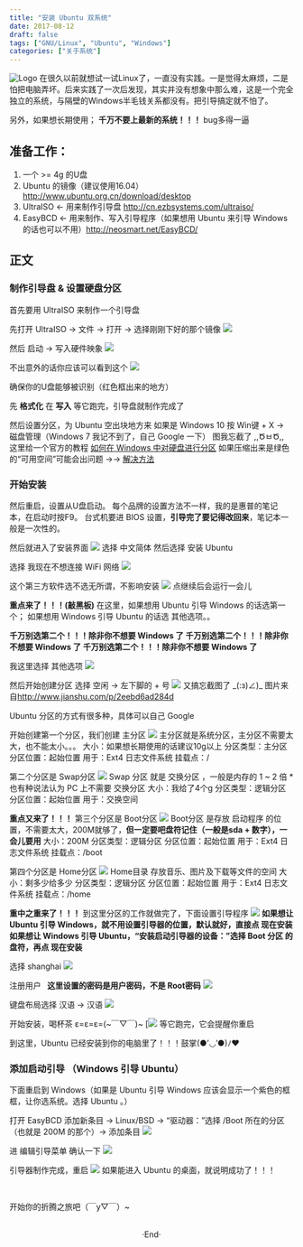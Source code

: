 ```yaml
---
title: "安装 Ubuntu 双系统"
date: 2017-08-12
draft: false
tags: ["GNU/Linux", "Ubuntu", "Windows"]
categories: ["关于系统"]
---
```

<img src="https://mogeko.github.io/images/000/logo.jpg"  alt="Logo"  style="border:0" />
在很久以前就想试一试Linux了，一直没有实践。一是觉得太麻烦，二是怕把电脑弄坏。后来实践了一次后发现，其实并没有想象中那么难，这是一个完全独立的系统，与隔壁的Windows半毛钱关系都没有。把引导搞定就不怕了。

另外，如果想长期使用；
**千万不要上最新的系统！！！**
bug多得一逼

<!-- more -->

## 准备工作：

1. 一个 >= 4g 的U盘
2. Ubuntu 的镜像（建议使用16.04）<http://www.ubuntu.org.cn/download/desktop>
3. UltraISO <- 用来制作引导盘 <http://cn.ezbsystems.com/ultraiso/>
4. EasyBCD <- 用来制作、写入引导程序（如果想用 Ubuntu 来引导 Windows 的话也可以不用）<http://neosmart.net/EasyBCD/>

## 正文

### 制作引导盘 & 设置硬盘分区

首先要用 UltraISO 来制作一个引导盘

先打开 UltraISO -> 文件 -> 打开 -> 选择刚刚下好的那个镜像
<img src="https://mogeko.github.io/images/000/UltraISO_1.png">

然后 启动 -> 写入硬件映象
<img src="https://mogeko.github.io/images/000/UltraISO_2.png">

不出意外的话你应该可以看到这个
<img src="https://mogeko.github.io/images/000/UltraISO_3.png">

确保你的U盘能够被识别（红色框出来的地方）

先 **格式化** 在 **写入** 等它跑完，引导盘就制作完成了

然后设置分区，为 Ubuntu 空出块地方来
如果是 Windows 10 按 Win键 + X -> 磁盘管理（Windows 7 我记不到了，自己 Google 一下）
图我忘截了 ,,ԾㅂԾ,, 这里给一个官方的教程 [如何在 Windows 中对硬盘进行分区](https://support.microsoft.com/zh-cn/help/944248)
如果压缩出来是绿色的“可用空间”可能会出问题
->-> [解决方法](https://answers.microsoft.com/zh-hans/windows/forum/windows_7-windows_install/%E7%A3%81%E7%9B%98%E5%88%86%E5%8C%BA%E8%BD%AC/bd333d12-e04d-46f8-bcd4-91973bb56cb9?auth=1)

### 开始安装

然后重启，设置从U盘启动。
每个品牌的设置方法不一样，我的是惠普的笔记本，在启动时按F9。
台式机要进 BIOS 设置，**引导完了要记得改回来**，笔记本一般是一次性的。

然后就进入了安装界面
<img src="https://mogeko.github.io/images/000/install_1.jpg">
选择 中文简体 然后选择 安装 Ubuntu

选择 我现在不想连接 WiFi 网络
<img src="https://mogeko.github.io/images/000/install_2.jpg">

这个第三方软件选不选无所谓，不影响安装
<img src="https://mogeko.github.io/images/000/install_3.jpg">
点继续后会运行一会儿

**重点来了！！！(敲黑板)**
在这里，如果想用 Ubuntu 引导 Windows 的话选第一个；
如果想用 Windows 引导 Ubuntu 的话选 其他选项。。

**千万别选第二个！！！除非你不想要 Windows 了**
**千万别选第二个！！！除非你不想要 Windows 了**
**千万别选第二个！！！除非你不想要 Windows 了**

我这里选择 其他选项
<img src="https://mogeko.github.io/images/000/install_4.jpg">

然后开始创建分区
选择 空闲 -> 左下脚的 + 号
<img src="https://mogeko.github.io/images/000/install_5.jpg">
又搞忘截图了 \_(:з)∠)\_ 图片来自<http://www.jianshu.com/p/2eebd6ad284d>

Ubuntu 分区的方式有很多种，具体可以自己 Google

开始创建第一个分区，我们创建 主分区
<img src="https://mogeko.github.io/images/000/install_6.png">
主分区就是系统分区，主分区不需要太大，也不能太小。。。
大小：如果想长期使用的话建议10g以上
分区类型：主分区
分区位置：起始位置
用于：Ext4 日志文件系统
挂载点：/

第二个分区是 Swap分区
<img src="https://mogeko.github.io/images/000/install_7.png">
Swap 分区 就是 交换分区 ，一般是内存的 1 ~ 2 倍
*也有种说法认为 PC 上不需要 交换分区
大小：我给了4个g
分区类型：逻辑分区
分区位置：起始位置
用于：交换空间

**重点又来了！！！**
第三个分区是 Boot分区
<img src="https://mogeko.github.io/images/000/install_8.png">
Boot分区 是存放 启动程序 的位置，不需要太大，200M就够了，**但一定要吧盘符记住（一般是sda + 数字），一会儿要用**
大小：200M
分区类型：逻辑分区
分区位置：起始位置
用于：Ext4 日志文件系统
挂载点：/boot

第四个分区是 Home分区
<img src="https://mogeko.github.io/images/000/install_9.png">
Home目录 存放音乐、图片及下载等文件的空间
大小：剩多少给多少
分区类型：逻辑分区
分区位置：起始位置
用于：Ext4 日志文件系统
挂载点：/home

**重中之重来了！！！**
到这里分区的工作就做完了，下面设置引导程序
<img src="https://mogeko.github.io/images/000/install_10.jpg">
**如果想让 Ubuntu 引导 Windows，就不用设置引导器的位置，默认就好，直接点 现在安装**
**如果想让 Windows 引导 Ubuntu，“安装启动引导器的设备：”选择 Boot 分区 的盘符，再点 现在安装**

选择 shanghai
<img src="https://mogeko.github.io/images/000/install_11.jpg">

注册用户  **这里设置的密码是用户密码，不是 Root密码**
<img src="https://mogeko.github.io/images/000/install_12.jpg">

键盘布局选择 汉语 -> 汉语
<img src="https://mogeko.github.io/images/000/install_13.jpg">

开始安装，喝杯茶 ε=ε=ε=(~￣▽￣)~
[<img src="https://mogeko.github.io/images/000/install_14.jpg">
等它跑完，它会提醒你重启

到这里，Ubuntu 已经安装到你的电脑里了！！！鼓掌(●’◡’●)ﾉ♥

### 添加启动引导 （Windows 引导 Ubuntu）

下面重启到 Windows（如果是 Ubuntu 引导 Windows 应该会显示一个紫色的框框，让你选系统。选择 Ubuntu 。）

打开 EasyBCD
添加新条目 -> Linux/BSD -> “驱动器：”选择 /Boot 所在的分区（也就是 200M 的那个）-> 添加条目
<img src="https://mogeko.github.io/images/000/EasyBCD_1.png">

进 编辑引导菜单 确认一下
<img src="https://mogeko.github.io/images/000/EasyBCD_2.png">

引导器制作完成，重启
<img src="https://mogeko.github.io/images/000/start_up.jpg">
如果能进入 Ubuntu 的桌面，就说明成功了！！！

<br>

开始你的折腾之旅吧（￣y▽￣）~



<br>

<center>  ·End·  </center>